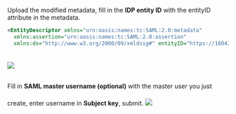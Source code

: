 <IntegrationDetailCard title="Upload Metadata Document to AWS ES">

Upload the modified metadata, fill in the **IDP entity ID** with the entityID attribute in the metadata.

```xml
<EntityDescriptor xmlns="urn:oasis:names:tc:SAML:2.0:metadata"
  xmlns:assertion="urn:oasis:names:tc:SAML:2.0:assertion"
  xmlns:ds="http://www.w3.org/2000/09/xmldsig#" entityID="https://1604376563328.approw.com">
```
<img src="~@imagesEnUs/integration/aws-kibana/kiba8.png" style="margin-top: 20px;" class="md-img-padding" />
<br><br>

Fill in **SAML master username (optional)** with the master user you just create, enter username in **Subject key**, submit.
<img src="~@imagesEnUs/integration/aws-kibana/kiba9.png" style="margin-top: 20px;" class="md-img-padding" />

</IntegrationDetailCard>
